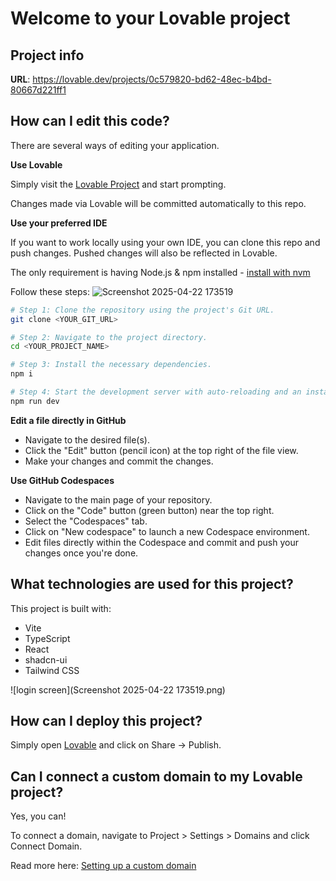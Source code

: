 # Welcome to your Lovable project

## Project info

**URL**: https://lovable.dev/projects/0c579820-bd62-48ec-b4bd-80667d221ff1

## How can I edit this code?

There are several ways of editing your application.

**Use Lovable**

Simply visit the [Lovable Project](https://lovable.dev/projects/0c579820-bd62-48ec-b4bd-80667d221ff1) and start prompting.

Changes made via Lovable will be committed automatically to this repo.

**Use your preferred IDE**

If you want to work locally using your own IDE, you can clone this repo and push changes. Pushed changes will also be reflected in Lovable.

The only requirement is having Node.js & npm installed - [install with nvm](https://github.com/nvm-sh/nvm#installing-and-updating)

Follow these steps:
![Screenshot 2025-04-22 173519](https://github.com/user-attachments/assets/4a52b404-14d2-47c3-9962-a5848154c165)

```sh
# Step 1: Clone the repository using the project's Git URL.
git clone <YOUR_GIT_URL>

# Step 2: Navigate to the project directory.
cd <YOUR_PROJECT_NAME>

# Step 3: Install the necessary dependencies.
npm i

# Step 4: Start the development server with auto-reloading and an instant preview.
npm run dev
```

**Edit a file directly in GitHub**

- Navigate to the desired file(s).
- Click the "Edit" button (pencil icon) at the top right of the file view.
- Make your changes and commit the changes.

**Use GitHub Codespaces**

- Navigate to the main page of your repository.
- Click on the "Code" button (green button) near the top right.
- Select the "Codespaces" tab.
- Click on "New codespace" to launch a new Codespace environment.
- Edit files directly within the Codespace and commit and push your changes once you're done.

## What technologies are used for this project?

This project is built with:

- Vite
- TypeScript
- React
- shadcn-ui
- Tailwind CSS
  
![login screen](Screenshot 2025-04-22 173519.png)

## How can I deploy this project?

Simply open [Lovable](https://lovable.dev/projects/0c579820-bd62-48ec-b4bd-80667d221ff1) and click on Share -> Publish.

## Can I connect a custom domain to my Lovable project?

Yes, you can!

To connect a domain, navigate to Project > Settings > Domains and click Connect Domain.

Read more here: [Setting up a custom domain](https://docs.lovable.dev/tips-tricks/custom-domain#step-by-step-guide)
